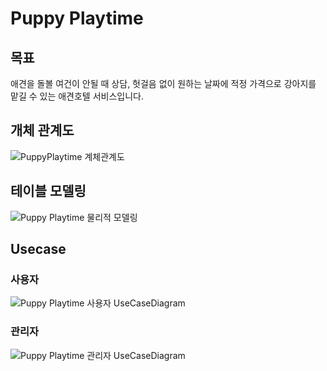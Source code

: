 # Puppy Playtime
## 목표
애견을 돌볼 여건이 안될 때 상담, 헛걸음 없이 원하는 날짜에 적정 가격으로 강아지를 맡길 수 있는 애견호텔 서비스입니다.

## 개체 관계도
![PuppyPlaytime 계체관계도](https://user-images.githubusercontent.com/27558778/146195383-d20a5589-2e3d-46b7-b3b1-042f3cabfea4.png)

## 테이블 모델링
![Puppy Playtime 물리적 모델링](https://user-images.githubusercontent.com/27558778/146195481-1732fd37-1dbd-450c-9df9-081dbf76bd79.png)

## Usecase
### 사용자
![Puppy Playtime 사용자 UseCaseDiagram](https://user-images.githubusercontent.com/27558778/146195540-dda74412-2017-43a3-8dac-ad4d4a7a3eb2.png)
### 관리자
![Puppy Playtime 관리자 UseCaseDiagram](https://user-images.githubusercontent.com/27558778/146195558-7d46e38a-bca8-4216-8365-d184a9e04d86.png)